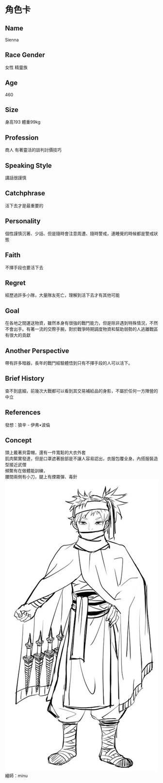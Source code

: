 
# 角色卡

## Name
Sienna

## Race Gender
女性 精靈族

## Age
460

## Size
身高193 體重99kg

## Profession
商人 有著靈活的談判討價技巧

## Speaking Style
講話很謹慎

## Catchphrase
活下去才是最重要的

## Personality
個性謹慎沉著、少話、但是隨時會注意周遭、隨時警戒，連睡覺的時候都是警戒狀態

## Faith
不擇手段也要活下去

## Regret
經歷過許多小隊，大量隊友死亡，理解到活下去才有其他可能

## Goal 
在各地之間運送物資，雖然本身有很強的戰鬥能力，但是除非遇到特殊情況，不然不會出手。有著一流的交際手腕，對於戰爭時期調度物資和幫助弱勢的人逃離戰區有很大的貢獻

## Another Perspective
帶有許多暗器，長年的戰鬥經驗體悟到只有不擇手段的人可以活下。

## Brief History
查不到底細，前幾次大戰都可以看到其交易補給品的身影，不屬於任何一方陣營的中立

## References
發想：狼辛 - 伊弗•波倫

## Concept
頭上戴著貝雷帽，還有一件寬鬆的大衣外套<br>
肌肉緊實發達，但是口罩遮著臉部是不讓人容易認出，衣服包覆全身。內搭服裝造型接近武僧<br>
頻繁有在做體能訓練， <br>
腰間兩側有小刀，腿上有煙霧彈、毒針<br>
<img src="./Sienna.webp">
<br>繪師：minu